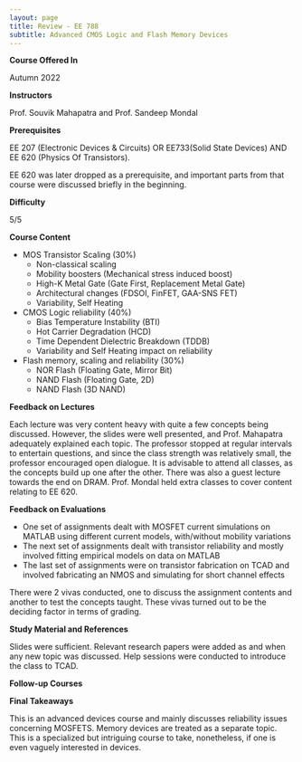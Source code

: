 ```yaml
---
layout: page
title: Review - EE 788
subtitle: Advanced CMOS Logic and Flash Memory Devices
---
```


**Course Offered In**

Autumn 2022

**Instructors**

Prof. Souvik Mahapatra and Prof. Sandeep Mondal

**Prerequisites**

EE 207 (Electronic Devices & Circuits) OR EE733(Solid State Devices) AND EE 620 (Physics Of Transistors). 

EE 620 was later dropped as a prerequisite, and important parts from that course were discussed briefly in the beginning.

**Difficulty**

5/5

**Course Content**

- MOS Transistor Scaling (30%) 
    - Non-classical scaling
    - Mobility boosters (Mechanical stress induced boost)
    - High-K Metal Gate (Gate First, Replacement Metal Gate)
    - Architectural changes (FDSOI, FinFET, GAA-SNS FET)
    - Variability, Self Heating
- CMOS Logic reliability (40%)
    - Bias Temperature Instability (BTI)
    - Hot Carrier Degradation (HCD)
    - Time Dependent Dielectric Breakdown (TDDB)
    - Variability and Self Heating impact on reliability
- Flash memory, scaling and reliability (30%)
    - NOR Flash (Floating Gate, Mirror Bit)
    - NAND Flash (Floating Gate, 2D)
    - NAND Flash (3D NAND) 

**Feedback on Lectures**

Each lecture was very content heavy with quite a few concepts being discussed. However, the slides were well presented, and Prof. Mahapatra adequately explained each topic. The professor stopped at regular intervals to entertain questions, and since the class strength was relatively small, the professor encouraged open dialogue. It is advisable to attend all classes, as the concepts build up one after the other. There was also a guest lecture towards the end on DRAM. Prof. Mondal held extra classes to cover content relating to EE 620.

**Feedback on Evaluations**

- One set of assignments dealt with MOSFET current simulations on MATLAB using different current models, with/without mobility variations
- The next set of assignments dealt with transistor reliability and mostly involved fitting empirical models on data on MATLAB
- The last set of assignments were on transistor fabrication on TCAD and involved fabricating an NMOS and simulating for short channel effects

There were 2 vivas conducted, one to discuss the assignment contents and another to test the concepts taught. These vivas turned out to be the deciding factor in terms of grading.

**Study Material and References**

Slides were sufficient. Relevant research papers were added as and when any new topic was discussed. Help sessions were conducted to introduce the class to TCAD.

**Follow-up Courses**


**Final Takeaways**

This is an advanced devices course and mainly discusses reliability issues concerning MOSFETS. Memory devices are treated as a separate topic. This is a specialized but intriguing course to take, nonetheless, if one is even vaguely interested in devices. 

